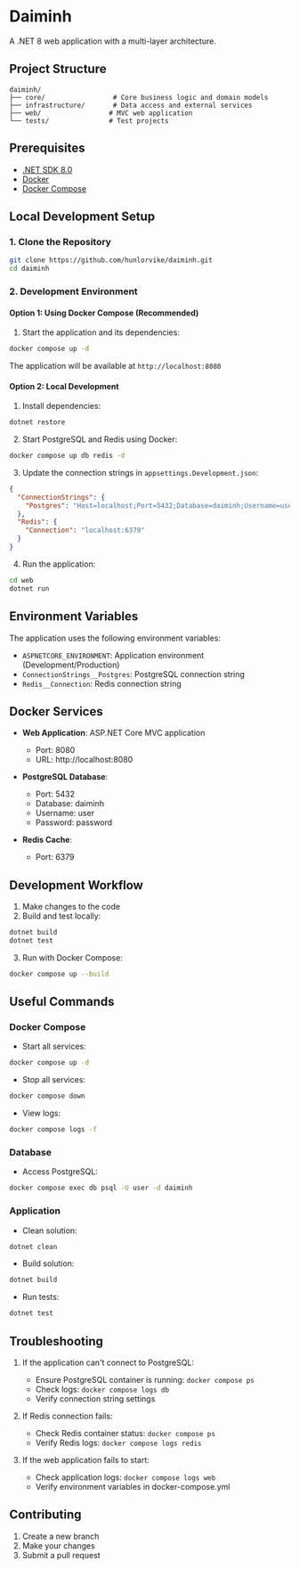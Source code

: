 # Daiminh

A .NET 8 web application with a multi-layer architecture.

## Project Structure

```
daiminh/
├── core/                 # Core business logic and domain models
├── infrastructure/       # Data access and external services
├── web/                 # MVC web application
└── tests/               # Test projects
```

## Prerequisites

- [.NET SDK 8.0](https://dotnet.microsoft.com/download/dotnet/8.0)
- [Docker](https://www.docker.com/products/docker-desktop/)
- [Docker Compose](https://docs.docker.com/compose/install/)

## Local Development Setup

### 1. Clone the Repository

```bash
git clone https://github.com/hunlorvike/daiminh.git
cd daiminh
```

### 2. Development Environment

#### Option 1: Using Docker Compose (Recommended)

1. Start the application and its dependencies:

```bash
docker compose up -d
```

The application will be available at `http://localhost:8080`

#### Option 2: Local Development

1. Install dependencies:

```bash
dotnet restore
```

2. Start PostgreSQL and Redis using Docker:

```bash
docker compose up db redis -d
```

3. Update the connection strings in `appsettings.Development.json`:

```json
{
  "ConnectionStrings": {
    "Postgres": "Host=localhost;Port=5432;Database=daiminh;Username=user;Password=password"
  },
  "Redis": {
    "Connection": "localhost:6379"
  }
}
```

4. Run the application:

```bash
cd web
dotnet run
```

## Environment Variables

The application uses the following environment variables:

- `ASPNETCORE_ENVIRONMENT`: Application environment (Development/Production)
- `ConnectionStrings__Postgres`: PostgreSQL connection string
- `Redis__Connection`: Redis connection string

## Docker Services

- **Web Application**: ASP.NET Core MVC application
    - Port: 8080
    - URL: http://localhost:8080

- **PostgreSQL Database**:
    - Port: 5432
    - Database: daiminh
    - Username: user
    - Password: password

- **Redis Cache**:
    - Port: 6379

## Development Workflow

1. Make changes to the code
2. Build and test locally:

```bash
dotnet build
dotnet test
```

3. Run with Docker Compose:

```bash
docker compose up --build
```

## Useful Commands

### Docker Compose

- Start all services:

```bash
docker compose up -d
```

- Stop all services:

```bash
docker compose down
```

- View logs:

```bash
docker compose logs -f
```

### Database

- Access PostgreSQL:

```bash
docker compose exec db psql -U user -d daiminh
```

### Application

- Clean solution:

```bash
dotnet clean
```

- Build solution:

```bash
dotnet build
```

- Run tests:

```bash
dotnet test
```

## Troubleshooting

1. If the application can't connect to PostgreSQL:
    - Ensure PostgreSQL container is running: `docker compose ps`
    - Check logs: `docker compose logs db`
    - Verify connection string settings

2. If Redis connection fails:
    - Check Redis container status: `docker compose ps`
    - Verify Redis logs: `docker compose logs redis`

3. If the web application fails to start:
    - Check application logs: `docker compose logs web`
    - Verify environment variables in docker-compose.yml

## Contributing

1. Create a new branch
2. Make your changes
3. Submit a pull request

